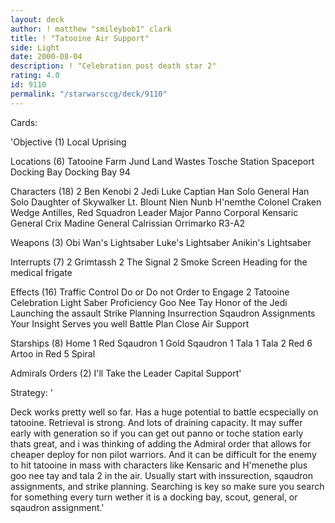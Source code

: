 ```yaml
---
layout: deck
author: ! matthew "smileybob1" clark
title: ! "Tatooine Air Support"
side: Light
date: 2000-08-04
description: ! "Celebration post death star 2"
rating: 4.0
id: 9110
permalink: "/starwarsccg/deck/9110"
---
```

Cards: 

'Objective (1)
Local Uprising

Locations (6)
Tatooine
Farm
Jund Land Wastes
Tosche Station
Spaceport Docking Bay
Docking Bay 94

Characters (18)
2 Ben Kenobi
2 Jedi Luke
Captian Han Solo
General Han Solo
Daughter of Skywalker
Lt. Blount
Nien Nunb
H'nemthe
Colonel Craken
Wedge Antilles, Red Squadron Leader
Major Panno
Corporal Kensaric
General Crix Madine
General Calrissian
Orrimarko
R3-A2

Weapons (3)
Obi Wan's Lightsaber
Luke's Lightsaber
Anikin's Lightsaber

Interrupts (7)
2 Grimtassh
2 The Signal
2 Smoke Screen
Heading for the medical frigate

Effects (16)
Traffic Control
Do or Do not
Order to Engage
2 Tatooine Celebration
Light Saber Proficiency
Goo Nee Tay
Honor of the Jedi
Launching the assault
Strike Planning
Insurrection
Sqaudron Assignments
Your Insight Serves you well
Battle Plan
Close Air Support

Starships (8)
Home 1
Red Sqaudron 1
Gold Sqaudron 1
Tala 1
Tala 2
Red 6
Artoo in Red 5
Spiral

Admirals Orders (2)
I'll Take the Leader
Capital Support'

Strategy: '

Deck works pretty well so far.  Has a huge potential to battle ecspecially on tatooine.  Retrieval is strong.  And lots of draining capacity.  It may suffer early with generation so if you can get out panno or toche station early thats great, and i was thinking of adding the Admiral order that allows for cheaper deploy for non pilot warriors.  And it can be difficult for the enemy to hit tatooine in mass with characters like Kensaric and H'menethe plus goo nee tay and tala 2 in the air.  Usually start with inssurection, sqaudron assignments, and strike planning. Searching is key so make sure you search for something every turn wether it is a docking bay, scout, general, or sqaudron assignment.'
